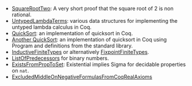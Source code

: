 -   [SquareRootTwo](../SquareRootTwo): A very short proof that the square root of 2 is non rational.
-   [UntypedLambdaTerms](../UntypedLambdaTerms): various data structures for implementing the untyped lambda calculus in Coq.
-   [QuickSort](../QuickSort): an implementation of quicksort in Coq.
-   [Another QuickSort](http://www.lri.fr/~sozeau/research/russell/quicksort.html): an implementation of quicksort in Coq using Program and definitions from the standard library.
-   [InductiveFiniteTypes](../InductiveFiniteTypes) or alternatively [FixpointFiniteTypes](../FixpointFiniteTypes).
-   [ListOfPredecessors](../ListOfPredecessors) for binary numbers.
-   [ExistsFromPropToSet](../ExistsFromPropToSet): Existential implies Sigma for decidable properties on `nat`.
-   [ExcludedMiddleOnNegativeFormulasFromCoqRealAxioms](../ExcludedMiddleOnNegativeFormulasFromCoqRealAxioms)

